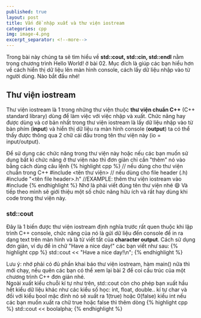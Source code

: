 ```yaml
---
published: true
layout: post
title: Vấn đề nhập xuất và thư viện iostream
categories: cpp
img: image-4.png
excerpt_separator: <!--more-->
---
```

Trong bài này chúng ta sẽ tìm hiểu về **std::cout, std::cin, std::endl** nằm trong chương trình Hello World! ở bài 02. Mục đích là giúp các bạn hiểu hơn về cách hiển thị dữ liệu lên màn hình console, cách lấy dữ liệu nhập vào từ người dùng. Nào bắt đầu nhé!
<!--more-->

## Thư viện iostream
Thư viện iostream là 1 trong những thư viện thuộc **thư viện chuẩn C++** (C++ standard library) dùng để làm việc với việc nhập và xuất. Chức năng hay được dùng và cơ bản nhất trong thư viện iostream là lấy dữ liệu nhập vào từ bàn phím (**input**) và hiển thị dữ liệu ra màn hình console (**output**) ta có thể thấy được thông qua 2 chữ cái đầu trong tên thư viện này (io = input/output).

Để sử dụng các chức năng trong thư viện này hoặc nếu các bạn muốn sử dụng bất kì chức năng ở thư viện nào thì đơn giản chỉ cần "thêm" nó vào bằng cách dùng câu lệnh
{% highlight cpp %}
// nếu dùng cho thư viện chuẩn trong C++
#include <tên thư viện>
// nếu dùng cho file header (.h)
#include "<tên file header>.h"
//EXAMPLE: thêm thư viện iostream vào
#include <iostream>
{% endhighlight %}
Nhớ là phải viết đúng tên thư viện nhé 😄 Và tiếp theo mình sẽ giới thiệu một số chức năng hữu ích và rất hay dùng khi code trong thư viện này.

### std::cout
Đây là 1 biến được thư viện iostream định nghĩa trước rất quen thuộc khi lập trình C++ console, chức năng của nó là gửi dữ liệu đến console để in ra dạng text trên màn hình và là từ viết tắt của **character output**. Cách sử dụng đơn giản, ví dụ để in chữ "Have a nice day!" các bạn viết như sau:
{% highlight cpp %}
std::cout << "Have a nice day!\n";
{% endhighlight %}
<div class="alert alert-info">
Lưu ý: nhớ phải có đủ phần khai báo thư viện iostream, hàm main() nữa thì mới chạy, nếu quên các bạn có thể xem lại bài 2 để coi cấu trúc của một chương trình C++ đơn giản nhé.
</div>
Ngoài xuất kiểu chuỗi kí tự như trên, std::cout còn cho phép bạn xuất hầu hết kiểu dữ liệu khác như các kiểu số học: int, float, double.. kí tự char và đối với kiểu bool mặc đính nó sẽ xuất ra 1(true) hoặc 0(false) kiểu int nếu các bạn muốn xuất ra chữ true hoặc false thì thêm dòng
{% highlight cpp %}
std::cout << boolalpha;
{% endhighlight %}